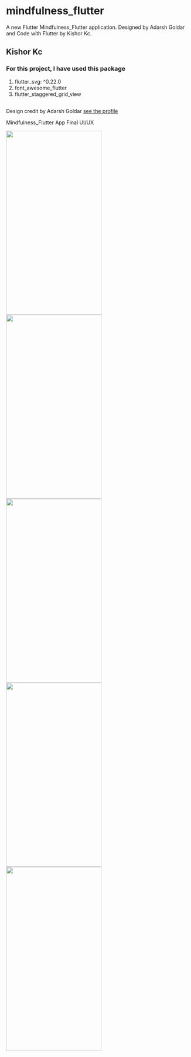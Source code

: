 # mindfulness_flutter

A new Flutter Mindfulness_Flutter application. Designed by Adarsh Goldar and Code with Flutter by Kishor Kc.

## Kishor Kc

### For this project, I have used this package
1. flutter_svg: ^0.22.0
2. font_awesome_flutter
3. flutter_staggered_grid_view
##

Design credit by Adarsh Goldar [see the profile](https://dribbble.com/AdarshGo)


Mindfulness_Flutter App Final UI/UX

<p float="left">
<img src="https://user-images.githubusercontent.com/73419211/120284133-a9f58b80-c2db-11eb-8d05-479a1f5626ea.jpg" height="500" width="260">
<img src="https://user-images.githubusercontent.com/73419211/120284148-acf07c00-c2db-11eb-9832-92b5c0d15b9e.jpg" height="500" width="260"> 
<img src="https://user-images.githubusercontent.com/73419211/120284167-b37ef380-c2db-11eb-8a14-18523d020b83.jpg" height="500" width="260">
<img src="https://user-images.githubusercontent.com/73419211/120284161-b11c9980-c2db-11eb-8af2-7fb545052a89.jpg" height="500" width="260">
<img src="https://user-images.githubusercontent.com/73419211/120284171-b548b700-c2db-11eb-85da-9250874fbce0.jpg" height="500" width="260">
</p>
